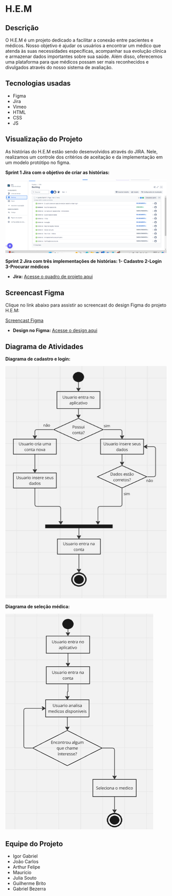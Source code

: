 # H.E.M

## Descrição

O H.E.M é um projeto dedicado a facilitar a conexão entre pacientes e médicos. Nosso objetivo é ajudar os usuários a encontrar um médico que atenda às suas necessidades específicas, acompanhar sua evolução clínica e armazenar dados importantes sobre sua saúde. Além disso, oferecemos uma plataforma para que médicos possam ser mais reconhecidos e divulgados através do nosso sistema de avaliação.

## Tecnologias usadas

- Figma
- Jira
- Vimeo
- HTML
- CSS
- JS

## Visualização do Projeto

As histórias do H.E.M estão sendo desenvolvidos através do JIRA. Nele, realizamos um controle dos critérios de aceitação e da implementação em um modelo protótipo no figma.

**Sprint 1 Jira com o objetivo de criar as histórias:**

![Backlog do Projeto H.E.M](jira.png)

**Sprint 2 Jira com três implementações de histórias:
1- Cadastro
2-Login
3-Procurar médicos**



- **Jira:** [Acesse o quadro de projeto aqui](https://unicap-team-slife.atlassian.net/jira/software/projects/SCRUM/boards/1)


## Screencast Figma

Clique no link abaixo para assistir ao screencast do design Figma do projeto H.E.M:

[Screencast Figma](https://vimeo.com/1008266560?share=copy)

- **Design no Figma:** [Acesse o design aqui](https://www.figma.com/design/QYBP6Imj2G5svue2oD7ptj/H.E.M?m=auto&t=DkIXqvCKssu7uQRm-6)

## Diagrama de Atividades

**Diagrama de cadastro e login:**

![](diagramaCadastro-login.jpg)

**Diagrama de seleção médica:**

![](seleçãoMédica.jpg)

## Equipe do Projeto

- Igor Gabriel
- João Carlos
- Arthur Felipe
- Maurício
- Julia Souto
- Guilherme Brito
- Gabriel Bezerra
